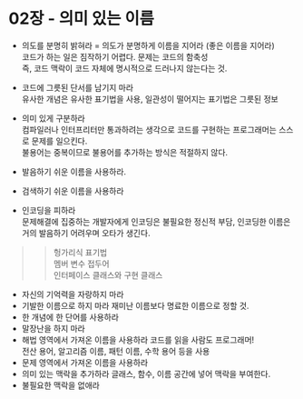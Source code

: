 # 02장 - 의미 있는 이름

- 의도를 분명히 밝혀라
= 의도가 분명하게 이름을 지어라 (좋은 이름을 지어라) <br>
코드가 하는 일은 짐작하기 어렵다. 문제는 코드의 함축성 <br>
즉, 코드 맥락이 코드 자체에 명시적으로 드러나지 않는다는 것.  <br>

- 코드에 그릇된 단서를 남기지 마라 <br>
유사한 개념은 유사한 표기법을 사용, 일관성이 떨어지는 표기법은 그릇된 정보
- 의미 있게 구분하라 <br>
컴파일러나 인터프리터만 통과하려는 생각으로 코드를 구현하는 프로그래머는 스스로 문제를 일으킨다. <br>
불용어는 중복이므로 불용어를 추가하는 방식은 적절하지 않다. 
- 발음하기 쉬운 이름을 사용하라. <br>
- 검색하기 쉬운 이름을 사용하라<br>
- 인코딩을 피하라<br>
문제해결에 집중하는 개발자에게 인코딩은 불필요한 정신적 부담, 인코딩한 이름은 거의 발음하기 어려우며 오타가 생긴다.<br>
>> 헝가리식 표기법<br>
>> 멤버 변수 접두어<br>
>> 인터페이스 클래스와 구현 클래스<br>
- 자신의 기억력을 자랑하지 마라
- 기발한 이름으로 하지 마라
재미난 이름보다 명료한 이름으로 정할 것.
- 한 개념에 한 단어를 사용하라
- 말장난을 하지 마라
- 해법 영역에서 가져온 이름을 사용하라
코드를 읽을 사람도 프로그래머! <br>
전산 용어, 알고리즘 이름, 패턴 이름, 수학 용어 등을 사용
- 문제 영역에서 가져온 이름을 사용하라
- 의미 있는 맥락을 추가하라
글래스, 함수, 이름 공간에 넣어 맥락을 부여한다.
- 불필요한 맥락을 없애라
